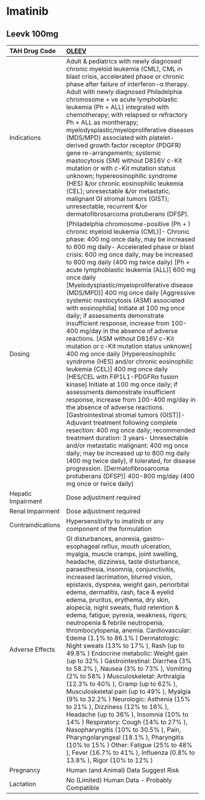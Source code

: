 # Imatinib

## Leevk 100mg

| TAH Drug Code      | [**OLEEV**](https://www.tahsda.org.tw/drugs/hissearch.php?drug_code=OLEEV)                                                                                                                                                                                                                                                                                                                                                                                                                                                                                                                                                                                                                                                                                                                                                                                                                                                                                                                                                                                                                                                                                                                                                                                                                                                                                                                                              |
|:-------------------|:------------------------------------------------------------------------------------------------------------------------------------------------------------------------------------------------------------------------------------------------------------------------------------------------------------------------------------------------------------------------------------------------------------------------------------------------------------------------------------------------------------------------------------------------------------------------------------------------------------------------------------------------------------------------------------------------------------------------------------------------------------------------------------------------------------------------------------------------------------------------------------------------------------------------------------------------------------------------------------------------------------------------------------------------------------------------------------------------------------------------------------------------------------------------------------------------------------------------------------------------------------------------------------------------------------------------------------------------------------------------------------------------------------------------|
| Indications        | Adult & pediatrics with newly diagnosed chronic myeloid leukemia (CML), CML in blast crisis, accelerated phase or chronic phase after failure of interferon-α therapy. Adult with newly diagnosed Philadelphia chromosome  + ve acute lymphoblastic leukemia (Ph + ALL) integrated with chemotherapy; with relapsed or refractory Ph + ALL as montherapy; myelodysplastic/myeloproliferative diseases (MDS/MPD) associated with platelet-derived growth factor receptor (PDGFR) gene re-arrangements; systemic mastocytosis (SM) without D816V c-Kit mutation or with c-Kit mutation status unknown; hypereosinophilic syndrome (HES) &/or chronic eosinophilic leukemia (CEL); unresectable &/or metastatic, malignant GI stromal tumors (GIST); unresectable, recurrent &/or dermatofibrosarcoma protuberans (DFSP).                                                                                                                                                                                                                                                                                                                                                                                                                                                                                                                                                                                                  |
| Dosing             | [Philadelphia chromosome-positive (Ph + ) chronic myeloid leukemia (CML)]- Chronic phase: 400 mg once daily, may be increased to 600 mg daily- Accelerated phase or blast crisis: 600 mg once daily, may be increased to 800 mg daily (400 mg twice daily) [Ph +  acute lymphoblastic leukemia (ALL)] 600 mg once daily [Myelodysplastic/myeloproliferative disease (MDS/MPD)] 400 mg once daily [Aggressive systemic mastocytosis (ASM) associated with eosinophilia] Initiate at 100 mg once daily; if assessments demonstrate insufficient response, increase from 100-400 mg/day in the absence of adverse reactions. [ASM without D816V c-Kit mutation or c-Kit mutation status unknown] 400 mg once daily [Hypereosinophilic syndrome (HES) and/or chronic eosinophilic leukemia (CEL)] 400 mg once daily [HES/CEL with FIP1L1-PDGFRα fusion kinase] Initiate at 100 mg once daily; if assessments demonstrate insufficient response, increase from 100-400 mg/day in the absence of adverse reactions. [Gastrointestinal stromal tumors (GIST)]- Adjuvant treatment following complete resection: 400 mg once daily; recommended treatment duration: 3 years- Unresectable and/or metastatic malignant: 400 mg once daily; may be increased up to 800 mg daily (400 mg twice daily), if tolerated, for disease progression. [Dermatofibrosarcoma protuberans (DFSP)] 400-800 mg/day (400 mg once or twice daily) |
| Hepatic Impairment | Dose adjustment required                                                                                                                                                                                                                                                                                                                                                                                                                                                                                                                                                                                                                                                                                                                                                                                                                                                                                                                                                                                                                                                                                                                                                                                                                                                                                                                                                                                                |
| Renal Impairment   | Dose adjustment required                                                                                                                                                                                                                                                                                                                                                                                                                                                                                                                                                                                                                                                                                                                                                                                                                                                                                                                                                                                                                                                                                                                                                                                                                                                                                                                                                                                                |
| Contraindications  | Hypersensitivity to imatinib or any component of the formulation                                                                                                                                                                                                                                                                                                                                                                                                                                                                                                                                                                                                                                                                                                                                                                                                                                                                                                                                                                                                                                                                                                                                                                                                                                                                                                                                                        |
| Adverse Effects    | GI disturbances, anorexia, gastro-esophageal reflux, mouth ulceration, myalgia, muscle cramps, joint swelling, headache, dizziness, taste disturbance, paraesthesia, insomnia, conjunctivitis, increased lacrimation, blurred vision, epistaxis, dyspnea, weight gain, periorbital edema, dermatitis, rash, face & eyelid edema, pruritus, erythema, dry skin, alopecia, night sweats, fluid retention & edema, fatigue; pyrexia, weakness, rigors; neutropenia & febrile neutropenia, thrombocytopenia, anemia. Cardiovascular: Edema (1.1% to 86.1% ) Dermatologic: Night sweats (13% to 17% ), Rash (up to 49.8% ) Endocrine metabolic: Weight gain (up to 32% ) Gastrointestinal: Diarrhea (3% to 58.2% ), Nausea (3% to 73% ), Vomiting (2% to 58% ) Musculoskeletal: Arthralgia (12.3% to 40% ), Cramp (up to 62% ), Musculoskeletal pain (up to 49% ), Myalgia (9% to 32.2% ) Neurologic: Asthenia (15% to 21% ), Dizziness (12% to 16% ), Headache (up to 36% ), Insomnia (10% to 14% ) Respiratory: Cough (14% to 27% ), Nasopharyngitis (10% to 30.5% ), Pain, Pharyngolaryngeal (18.1% ), Pharyngitis (10% to 15% ) Other: Fatigue (25% to 48% ), Fever (16.7% to 41% ), Influenza (0.8% to 13.8% ), Rigor (10% to 12% )                                                                                                                                                                                     |
| Pregnancy          | Human (and Animal) Data Suggest Risk                                                                                                                                                                                                                                                                                                                                                                                                                                                                                                                                                                                                                                                                                                                                                                                                                                                                                                                                                                                                                                                                                                                                                                                                                                                                                                                                                                                    |
| Lactation          | No (Limited) Human Data - Probably Compatible                                                                                                                                                                                                                                                                                                                                                                                                                                                                                                                                                                                                                                                                                                                                                                                                                                                                                                                                                                                                                                                                                                                                                                                                                                                                                                                                                                           |

